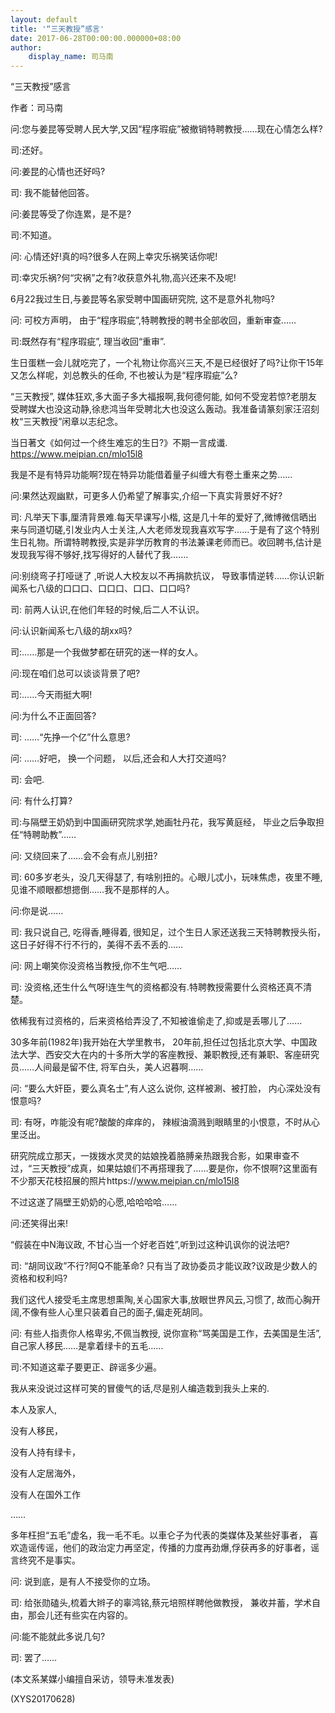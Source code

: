 ```yaml
---
layout: default
title: '“三天教授”感言'
date: 2017-06-28T00:00:00.000000+08:00
author:
    display_name: 司马南
---
```


“三天教授”感言

作者：司马南

问:您与姜昆等受聘人民大学,又因“程序瑕疵”被撤销特聘教授……现在心情怎么样?

司:还好。

问:姜昆的心情也还好吗?

司: 我不能替他回答。

问:姜昆等受了你连累，是不是?

司:不知道。

问: 心情还好!真的吗?很多人在网上幸灾乐祸笑话你呢!

司:幸灾乐祸?何“灾祸”之有?收获意外礼物,高兴还来不及呢!

6月22我过生日,与姜昆等名家受聘中国画研究院, 这不是意外礼物吗?

问: 可校方声明， 由于“程序瑕疵”,特聘教授的聘书全部收回，重新审查……

司:既然存有“程序瑕疵”, 理当收回“重审”.

生日蛋糕一会儿就吃完了，一个礼物让你高兴三天,不是已经很好了吗?让你干15年又怎么样呢，刘总教头的任命, 不也被认为是“程序瑕疵”么?

“三天教授”, 媒体狂欢,多大面子多大福报啊,我何德何能, 如何不受宠若惊?老朋友受聘媒大也没这动静,徐悲鸿当年受聘北大也没这么轰动。我准备请篆刻家汪沼刻枚“三天教授”闲章以志纪念。

当日著文《如何过一个终生难忘的生日?》不期一言成谶. https://www.meipian.cn/mlo15l8

我是不是有特异功能啊?现在特异功能借着量子纠缠大有卷土重来之势……

问:果然达观幽默，可更多人仍希望了解事实,介绍一下真实背景好不好?

司: 凡举天下事,厘清背景难.每天早课写小楷, 这是几十年的爱好了,微博微信晒出来与同道切磋,引发业内人士关注,人大老师发现我喜欢写字……于是有了这个特别生日礼物。所谓特聘教授,实是非学历教育的书法兼课老师而已。收回聘书,估计是发现我写得不够好,找写得好的人替代了我.……

问:别绕弯子打哑谜了 ,听说人大校友以不再捐款抗议， 导致事情逆转……你认识新闻系七八级的口口口、口口口、口口、口口吗?

司: 前两人认识,在他们年轻的时候,后二人不认识。

问:认识新闻系七八级的胡xx吗?

司:……那是一个我做梦都在研究的迷一样的女人。

问:现在咱们总可以谈谈背景了吧?

司:……今天雨挺大啊!

问:为什么不正面回答?

司: ……“先挣一个亿”什么意思?

问:  ……好吧， 换一个问题， 以后,还会和人大打交道吗?

司: 会吧.

问: 有什么打算?

司:与隔壁王奶奶到中国画研究院求学,她画牡丹花，我写黄庭经， 毕业之后争取担任“特聘助教”……

问: 又绕回来了……会不会有点儿别扭?

司: 60多岁老头，没几天得瑟了, 有啥别扭的。心眼儿忒小，玩味焦虑，夜里不睡, 见谁不顺眼都想摁倒……我不是那样的人。

问:你是说……

司: 我只说自己, 吃得香,睡得着, 很知足，过个生日人家还送我三天特聘教授头衔，这日子好得不行不行的，美得不丢不丢的……

问: 网上嘲笑你没资格当教授,你不生气吧……

司: 没资格,还生什么气呀!连生气的资格都没有.特聘教授需要什么资格还真不清楚。

依稀我有过资格的，后来资格给弄没了,不知被谁偷走了,抑或是丢哪儿了……

30多年前(1982年)我开始在大学里教书， 20年前,担任过包括北京大学、中国政法大学、西安交大在内的十多所大学的客座教授、兼职教授,还有兼职、客座研究员……人间最是留不住, 将军白头，美人迟暮啊……

问: “要么大奸臣，要么真名士”,有人这么说你, 这样被涮、被打脸， 内心深处没有恨意吗?

司: 有呀，咋能没有呢?酸酸的痒痒的， 辣椒油滴溅到眼睛里的小恨意，不时从心里泛出。

研究院成立那天，一拨拨水灵灵的姑娘挽着胳膊亲热跟我合影，如果审查不过，“三天教授”成真，如果姑娘们不再搭理我了……要是你，你不恨啊?这里面有不少那天花枝招展的照片https://www.meipian.cn/mlo15l8

不过这遂了隔壁王奶奶的心愿,哈哈哈哈……

问:还笑得出来!

“假装在中N海议政, 不甘心当一个好老百姓”,听到过这种讥讽你的说法吧?

司: “胡同议政”不行?阿Q不能革命? 只有当了政协委员才能议政?议政是少数人的资格和权利吗?

我们这代人接受毛主席思想熏陶,关心国家大事,放眼世界风云,习惯了, 故而心胸开阔,不像有些人心里只装着自己的面子,偏走死胡同。

问: 有些人指责你人格卑劣,不佩当教授, 说你宣称“骂美国是工作，去美国是生活”, 自己家人移民……是拿着绿卡的五毛……

司:不知道这辈子要更正、辟谣多少遍。

我从来没说过这样可笑的冒傻气的话,尽是别人编造栽到我头上来的.

本人及家人,

没有人移民，

没有人持有绿卡，

没有人定居海外，

没有人在国外工作

……

多年枉担“五毛”虚名，我一毛不毛。以車仑子为代表的类媒体及某些好事者， 喜欢造谣传谣，他们的政治定力再坚定，传播的力度再劲爆,俘获再多的好事者，谣言终究不是事实。

问: 说到底，是有人不接受你的立场。

司: 给张勋磕头,梳着大辫子的辜鸿铭,蔡元培照样聘他做教授， 兼收并蓄，学术自由，那会儿还有些实在内容的。

问:能不能就此多说几句?

司:  罢了……

(本文系某媒小编擅自采访，领导未准发表)

(XYS20170628)

